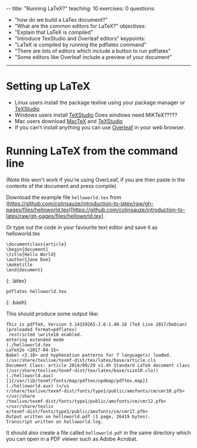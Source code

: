 --
title: "Running LaTeX?"
teaching: 10
exercises: 0
questions:
- "how do we build a LaTex document?"
- "What are the common editors for LaTeX?"
objectives:
- "Explain that LaTeX is compiled"
- "Introduce TexStudio and Overleaf editors"
keypoints:
- "LaTeX is compiled by running the pdflatex command"
- "There are lots of editors which include a button to run pdflatex"
- "Some editors like Overleaf include a preview of your document"
---

# Setting up LaTeX

* Linux users install the package texlive using your package manager or [TeXStudio](https://www.texstudio.org/#download)
* Windows users install [TeXStudio](https://www.texstudio.org/#download)
Does windows need MiKTeX?????
* Mac users download [MacTeX](http://mirror.ctan.org/systems/mac/mactex/MacTeX.pkg) and [TeXStudio](https://github.com/texstudio-org/texstudio/releases/download/3.0.4/texstudio-3.0.4-osx.dmg)
* If you can't install anything you can use [Overleaf](https://www.overleaf.com/) in your web browser.


# Running LaTeX from the command line

(Note this won't work if you're using OverLeaf, if you are then paste in the contents of the document and press compile)

Download the example file `helloworld.tex` from (https://github.com/colinsauze/introduction-to-latex/raw/gh-pages/files/helloworld.tex)[https://github.com/colinsauze/introduction-to-latex/raw/gh-pages/files/helloworld.tex].

Or type out the code in your favourite text editor and save it as helloworld.tex

~~~
\documentclass{article}
\begin{document}
\title{Hello World}
\author{Jane Doe}
\maketitle
\end{document}
~~~
{: .latex}


~~~
pdflatex helloworld.tex
~~~
{: .bash}

This should produce some output like:

~~~
This is pdfTeX, Version 3.14159265-2.6-1.40.18 (TeX Live 2017/Debian) (preloaded format=pdflatex)
 restricted \write18 enabled.
entering extended mode
(./helloworld.tex
LaTeX2e <2017-04-15>
Babel <3.18> and hyphenation patterns for 7 language(s) loaded.
(/usr/share/texlive/texmf-dist/tex/latex/base/article.cls
Document Class: article 2014/09/29 v1.4h Standard LaTeX document class
(/usr/share/texlive/texmf-dist/tex/latex/base/size10.clo)) (./helloworld.aux)
[1{/var/lib/texmf/fonts/map/pdftex/updmap/pdftex.map}] (./helloworld.aux) )</us
r/share/texlive/texmf-dist/fonts/type1/public/amsfonts/cm/cmr10.pfb></usr/share
/texlive/texmf-dist/fonts/type1/public/amsfonts/cm/cmr12.pfb></usr/share/texliv
e/texmf-dist/fonts/type1/public/amsfonts/cm/cmr17.pfb>
Output written on helloworld.pdf (1 page, 26419 bytes).
Transcript written on helloworld.log.
~~~

It should also create a file called `helloworld.pdf` in the same directory which you can open in a PDF viewer such as Adobe Acrobat.

